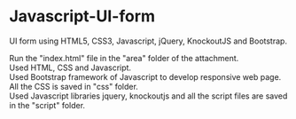 # Javascript-UI-form
UI form using HTML5, CSS3, Javascript, jQuery, KnockoutJS and Bootstrap.

Run the "index.html" file in the "area" folder of the attachment.<br/>
Used HTML, CSS and Javascript.<br/>
Used Bootstrap framework of Javascript to develop responsive web page. <br/>
All the CSS is saved in "css" folder.<br/>
Used Javascript libraries jquery, knockoutjs and all the script files are saved in the "script" folder.
